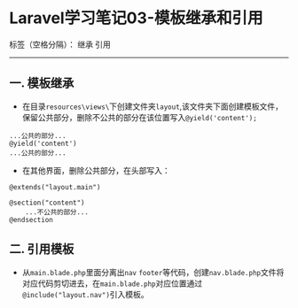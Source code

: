 ﻿# Laravel学习笔记03-模板继承和引用

标签（空格分隔）： 继承 引用

---

## 一. 模板继承
- 在目录`resources\views\`下创建文件夹`layout`,该文件夹下面创建模板文件，保留公共部分，删除不公共的部分在该位置写入`@yield('content');`
```
...公共的部分...
@yield('content')
...公共的部分...
```
- 在其他界面，删除公共部分，在头部写入：
```
@extends("layout.main")

@section("content")
    ...不公共的部分...
@endsection
```
## 二. 引用模板
- 从`main.blade.php`里面分离出`nav` `footer`等代码，创建`nav.blade.php`文件将对应代码剪切进去，在`main.blade.php`对应位置通过`@include("layout.nav")`引入模板。





